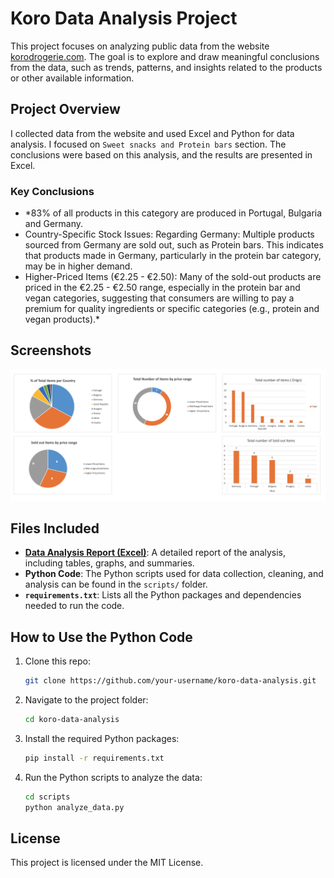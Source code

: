 # Koro Data Analysis Project

This project focuses on analyzing public data from the website [korodrogerie.com](https://www.korodrogerie.de/). The goal is to explore and draw meaningful conclusions from the data, such as trends, patterns, and insights related to the products or other available information.

## Project Overview
I collected data from the website and used Excel and Python for data analysis. I focused on `Sweet snacks and Protein bars` section. The conclusions were based on this analysis, and the results are presented in Excel.

### Key Conclusions
- *83% of all products in this category are produced in Portugal, Bulgaria and Germany.
- Country-Specific Stock Issues: Regarding Germany: Multiple products sourced from
Germany are sold out, such as Protein bars. This indicates that products made in
Germany, particularly in the protein bar category, may be in higher demand.
- Higher-Priced Items (€2.25 - €2.50): Many of the sold-out products are priced in the
€2.25 - €2.50 range, especially in the protein bar and vegan categories, suggesting
that consumers are willing to pay a premium for quality ingredients or specific
categories (e.g., protein and vegan products).*

## Screenshots

![screenshot](report.png)

## Files Included
- **[Data Analysis Report (Excel)](./KoRo%20analysis.xlsx)**: A detailed report of the analysis, including tables, graphs, and summaries.
- **Python Code**: The Python scripts used for data collection, cleaning, and analysis can be found in the `scripts/` folder.
- **`requirements.txt`**: Lists all the Python packages and dependencies needed to run the code.


## How to Use the Python Code
1. Clone this repo:
    ```bash
    git clone https://github.com/your-username/koro-data-analysis.git
    ```

2. Navigate to the project folder:
    ```bash
    cd koro-data-analysis
    ```

3. Install the required Python packages:
    ```bash
    pip install -r requirements.txt
    ```

4. Run the Python scripts to analyze the data:
    ```bash
    cd scripts
    python analyze_data.py
    ```

## License
This project is licensed under the MIT License.
